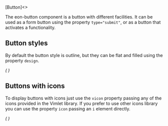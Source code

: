 [Button]<>

The eon-button component is a button with different facilities. It can be used as a form button using the property `type="submit"`, or as a button that activates a functionality.

## Button styles
By default the button style is outline, but they can be flat and filled using the property `design`.

*(
<doc-playground label="Regular Buttons" html="true" js="true" css="true" selector="body">
    <template type="html">
        <head>
            <script src='framework/eon/eon.js'></script>
            <script>eon.import(['framework/eon/ui/eon-button','framework/custom/app-playground/app-showcase']);</script>
        </head>
        <body>
            <app-showcase title='Outline'>
                <eon-button value='Button'></eon-button>
                <eon-button value='Disabled' disabled='true'></eon-button>
            </app-showcase>
                <app-showcase title='Flat'>
                <eon-button value='Button' design='flat'></eon-button>
                <eon-button value='Disabled' disabled='true' design='flat'></eon-button>
            </app-showcase>
                <app-showcase title='Filled'><eon-button value='Button' design='filled'></eon-button>
                <eon-button value='Disabled' disabled='true' design='filled'></eon-button>
            </app-showcase>
        </body>
    </template>
    <template type="css">
        .app-showcase-content{display:flex;}
        .app-showcase-content eon-button{margin:0 5px;}
    </template>
</doc-playground>
)*

## Buttons with icons
To display buttons with icons just use the `vicon` property passing any of the icons provided in the Vimlet library. If you prefer to use other icons library you can use the property `icon` passing an `i` element directly.

*(
<doc-playground label="Icon Buttons" html="true" js="true" css="true" selector="body">
    <template type="html">
        <head>
            <script src='framework/eon/eon.js'></script>
            <script>eon.import(['framework/eon/ui/eon-button','framework/custom/app-playground/app-showcase']);</script>
        </head>
        <body>
            <app-showcase title='Outline'>
                <eon-button value='Button' icon='<i class="vicon vicon-cog"></i>'></eon-button>
                <eon-button vicon='vicon-build'></eon-button>
                <eon-button vicon='vicon-build' disabled='true'></eon-button>
            </app-showcase>
            <app-showcase title='Flat'>
                <eon-button value='Button' icon='<i class="vicon vicon-cog"></i>' design='flat' icon-position="right"></eon-button>
                <eon-button vicon='vicon-build' design='flat'></eon-button>
                <eon-button vicon='vicon-build' disabled='true' design='flat'></eon-button>
            </app-showcase>
            <app-showcase title='Filled'>
                <eon-button value='Button' icon='<i class="vicon vicon-cog"></i>' design='filled'></eon-button>
                <eon-button vicon='vicon-build' design='filled'></eon-button>
                <eon-button vicon='vicon-build' disabled='true' design='filled'></eon-button>
            </app-showcase>
        </body>
    </template>
    <template type="css">
        .app-showcase-content{display:flex;}
        .app-showcase-content eon-button{margin:0 5px;}
    </template>
</doc-playground>
)*
